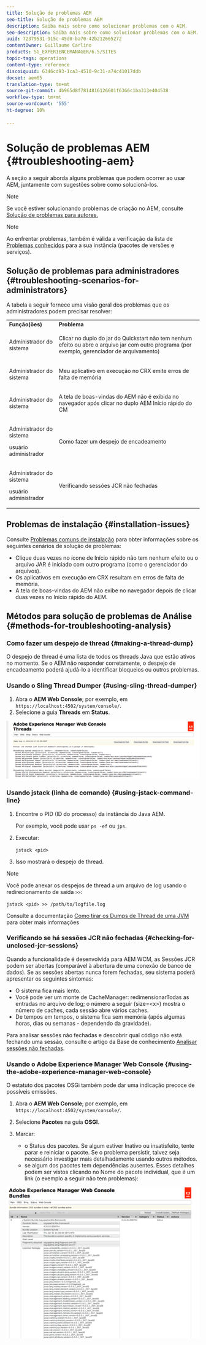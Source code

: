 ```yaml
---
title: Solução de problemas AEM
seo-title: Solução de problemas AEM
description: Saiba mais sobre como solucionar problemas com o AEM.
seo-description: Saiba mais sobre como solucionar problemas com o AEM.
uuid: 72379531-915c-45d0-ba70-42b212665272
contentOwner: Guillaume Carlino
products: SG_EXPERIENCEMANAGER/6.5/SITES
topic-tags: operations
content-type: reference
discoiquuid: 6346cd93-1ca3-4510-9c31-a74c41017ddb
docset: aem65
translation-type: tm+mt
source-git-commit: 4b965d8f7814816126601f6366c1ba313e404538
workflow-type: tm+mt
source-wordcount: '555'
ht-degree: 10%

---
```



# Solução de problemas AEM {#troubleshooting-aem}

A seção a seguir aborda alguns problemas que podem ocorrer ao usar AEM, juntamente com sugestões sobre como solucioná-los.

>[!NOTE]
>
>Se você estiver solucionando problemas de criação no AEM, consulte [Solução de problemas para autores.](/help/sites-authoring/troubleshooting.md)

>[!NOTE]
>
>Ao enfrentar problemas, também é válida a verificação da lista de [Problemas conhecidos](/help/release-notes/known-issues.md) para a sua instância (pacotes de versões e serviços).

## Solução de problemas para administradores {#troubleshooting-scenarios-for-administrators}

A tabela a seguir fornece uma visão geral dos problemas que os administradores podem precisar resolver:

<table>
 <tbody>
  <tr>
   <td><strong>Função(ões)</strong></td>
   <td><strong>Problema </strong></td>
  </tr>
  <tr>
   <td>Administrador do sistema</td>
   <td><p>Clicar no duplo do jar do Quickstart não tem nenhum efeito ou abre o arquivo jar com outro programa (por exemplo, gerenciador de arquivamento)</p> </td>
  </tr>
  <tr>
   <td><p>Administrador do sistema</p> </td>
   <td><p>Meu aplicativo em execução no CRX emite erros de falta de memória</p> </td>
  </tr>
  <tr>
   <td><p>Administrador do sistema</p> </td>
   <td><p>A tela de boas-vindas do AEM não é exibida no navegador após clicar no duplo AEM Início rápido do CM</p> </td>
  </tr>
  <tr>
   <td><p>Administrador do sistema</p> <p>usuário administrador</p> </td>
   <td><p>Como fazer um despejo de encadeamento</p> </td>
  </tr>
  <tr>
   <td><p>Administrador do sistema</p> <p>usuário administrador</p> </td>
   <td><p>Verificando sessões JCR não fechadas</p> </td>
  </tr>
 </tbody>
</table>

## Problemas de instalação {#installation-issues}

Consulte [Problemas comuns de instalação](/help/sites-deploying/troubleshooting.md#common-installation-issues) para obter informações sobre os seguintes cenários de solução de problemas:

* Clique duas vezes no ícone de Início rápido não tem nenhum efeito ou o arquivo JAR é iniciado com outro programa (como o gerenciador do arquivos).
* Os aplicativos em execução em CRX resultam em erros de falta de memória.
* A tela de boas-vindas do AEM não exibe no navegador depois de clicar duas vezes no Início rápido do AEM.

## Métodos para solução de problemas de Análise {#methods-for-troubleshooting-analysis}

### Como fazer um despejo de thread {#making-a-thread-dump}

O despejo de thread é uma lista de todos os threads Java que estão ativos no momento. Se o AEM não responder corretamente, o despejo de encadeamento poderá ajudá-lo a identificar bloqueios ou outros problemas.

### Usando o Sling Thread Dumper {#using-sling-thread-dumper}

1. Abra o **AEM Web Console**; por exemplo, em `https://localhost:4502/system/console/`.
1. Selecione a guia **Threads** em **Status**.

![screen_shot_2012-02-13at43925pm](assets/screen_shot_2012-02-13at43925pm.png)

### Usando jstack (linha de comando) {#using-jstack-command-line}

1. Encontre o PID (ID do processo) da instância do Java AEM.

   Por exemplo, você pode usar `ps -ef` ou `jps`.

1. Executar:

   `jstack <pid>`

1. Isso mostrará o despejo de thread.

>[!NOTE]
>
>Você pode anexar os despejos de thread a um arquivo de log usando o redirecionamento de saída `>>`:
>
>`jstack <pid> >> /path/to/logfile.log`

Consulte a documentação [Como tirar os Dumps de Thread de uma JVM](https://helpx.adobe.com/cq/kb/TakeThreadDump.html) para obter mais informações

### Verificando se há sessões JCR não fechadas {#checking-for-unclosed-jcr-sessions}

Quando a funcionalidade é desenvolvida para AEM WCM, as Sessões JCR podem ser abertas (comparável à abertura de uma conexão de banco de dados). Se as sessões abertas nunca forem fechadas, seu sistema poderá apresentar os seguintes sintomas:

* O sistema fica mais lento.
* Você pode ver um monte de CacheManager: redimensionarTodas as entradas no arquivo de log; o número a seguir (size=&lt;x>) mostra o número de caches, cada sessão abre vários caches.
* De tempos em tempos, o sistema fica sem memória (após algumas horas, dias ou semanas - dependendo da gravidade).

Para analisar sessões não fechadas e descobrir qual código não está fechando uma sessão, consulte o artigo da Base de conhecimento [Analisar sessões não fechadas](https://helpx.adobe.com/crx/kb/AnalyzeUnclosedSessions.html).

### Usando o Adobe Experience Manager Web Console {#using-the-adobe-experience-manager-web-console}

O estatuto dos pacotes OSGi também pode dar uma indicação precoce de possíveis emissões.

1. Abra o **AEM Web Console**; por exemplo, em `https://localhost:4502/system/console/`.
1. Selecione **Pacotes** na guia **OSGI**.
1. Marcar:

   * o Status dos pacotes. Se algum estiver Inativo ou insatisfeito, tente parar e reiniciar o pacote. Se o problema persistir, talvez seja necessário investigar mais detalhadamente usando outros métodos.
   * se algum dos pacotes tem dependências ausentes. Esses detalhes podem ser vistos clicando no Nome do pacote individual, que é um link (o exemplo a seguir não tem problemas):

![screen_shot_2012-02-13at44706pm](assets/screen_shot_2012-02-13at44706pm.png)

